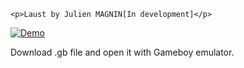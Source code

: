     <p>Laust by Julien MAGNIN[In development]</p>

<p><a href="https://camo.githubusercontent.com/7ffff25401cf72da20ba008a2a92ccf9b85e8f05/68747470733a2f2f696d6167652e6e6f656c736861636b2e636f6d2f66696368696572732f323031372f30392f313438383533343830332d626c6f676769662d353862393363663663663264302e676966"><img src="https://camo.githubusercontent.com/7ffff25401cf72da20ba008a2a92ccf9b85e8f05/68747470733a2f2f696d6167652e6e6f656c736861636b2e636f6d2f66696368696572732f323031372f30392f313438383533343830332d626c6f676769662d353862393363663663663264302e676966" alt="Demo" style="max-width:100%;"></a></p>

<p>Download .gb file and open it with Gameboy emulator.</p>
